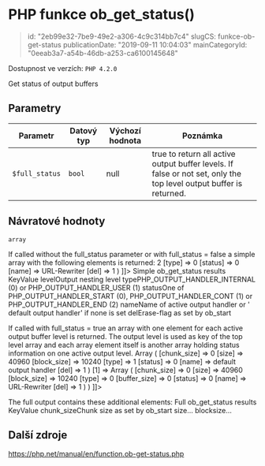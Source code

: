 PHP funkce ob_get_status()
==========================

> id: "2eb99e32-7be9-49e2-a306-4c9c314bb7c4"
> slugCS: funkce-ob-get-status
> publicationDate: "2019-09-11 10:04:03"
> mainCategoryId: "0eeab3a7-a54b-46db-a253-ca6100145648"

Dostupnost ve verzích: `PHP 4.2.0`

Get status of output buffers


Parametry
--------------

| Parametr | Datový typ | Výchozí hodnota | Poznámka |
|-----|-----|-----|-----|
| `$full_status` | `bool` | null | true to return all active output buffer levels. If false or not set, only the top level output buffer is returned. |


Návratové hodnoty
----------------

`array`

If called without the full_status parameter
or with full_status = false a simple array
with the following elements is returned:
2
[type] => 0
[status] => 0
[name] => URL-Rewriter
[del] => 1
)
]]>
Simple ob_get_status results
KeyValue
levelOutput nesting level
typePHP_OUTPUT_HANDLER_INTERNAL (0) or PHP_OUTPUT_HANDLER_USER (1)
statusOne of PHP_OUTPUT_HANDLER_START (0), PHP_OUTPUT_HANDLER_CONT (1) or PHP_OUTPUT_HANDLER_END (2)
nameName of active output handler or ' default output handler' if none is set
delErase-flag as set by ob_start
</p>
<p>
If called with full_status = true an array
with one element for each active output buffer level is returned.
The output level is used as key of the top level array and each array
element itself is another array holding status information
on one active output level.
Array
(
[chunk_size] => 0
[size] => 40960
[block_size] => 10240
[type] => 1
[status] => 0
[name] => default output handler
[del] => 1
)
[1] => Array
(
[chunk_size] => 0
[size] => 40960
[block_size] => 10240
[type] => 0
[buffer_size] => 0
[status] => 0
[name] => URL-Rewriter
[del] => 1
)
)
]]>
</p>
<p>
The full output contains these additional elements:
Full ob_get_status results
KeyValue
chunk_sizeChunk size as set by ob_start
size...
blocksize...

Další zdroje
------------

https://php.net/manual/en/function.ob-get-status.php
